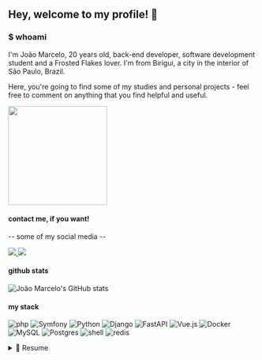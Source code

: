 ## Hey, welcome to my profile! :wave:

### $ whoami
I'm João Marcelo, 20 years old, back-end developer, software development student and a Frosted Flakes lover. 
I'm from Birigui, a city in the interior of São Paulo, Brazil.

Here, you're going to find some of my studies and personal projects - feel free to comment on anything that you find helpful and useful.

<div>
  <img src="https://media2.giphy.com/media/MT5UUV1d4CXE2A37Dg/giphy.gif?cid=ecf05e477uuuoflc7z6t6t1ilrqrhoynxhbct77955nyn7yx&rid=giphy.gif&ct=g" width="200" height="200"/>
</div>

#### contact me, if you want!

-- some of my social media --
<div>
 <a href="https://www.linkedin.com/in/joaomarcelosgomes/">
  <img src="https://img.shields.io/badge/LinkedIn-0077B5?style=for-the-badge&logo=linkedin&logoColor=white"/>
 </a>
 <a href="https://twitter.com/joaomgomes_">
  <img src="https://img.shields.io/badge/Twitter-1DA1F2?style=for-the-badge&logo=twitter&logoColor=white"/>
 </a>
</div>

#### github stats 

![João Marcelo's GitHub stats](https://github-readme-stats.vercel.app/api?username=joaomarcelogomes&show_icons=false&theme=dracula&count_private=true&hide_border=true)

#### my stack

![php](https://img.shields.io/badge/PHP-777BB4?style=for-the-badge&logo=php&logoColor=white)
![Symfony](https://img.shields.io/badge/symfony-%23000000.svg?style=for-the-badge&logo=symfony&logoColor=white)
![Python](https://img.shields.io/badge/python-3670A0?style=for-the-badge&logo=python&logoColor=ffdd54)
![Django](https://img.shields.io/badge/django-%23092E20.svg?style=for-the-badge&logo=django&logoColor=white)
![FastAPI](https://img.shields.io/badge/FastAPI-005571?style=for-the-badge&logo=fastapi)
![Vue.js](https://img.shields.io/badge/vuejs-%2335495e.svg?style=for-the-badge&logo=vuedotjs&logoColor=%234FC08D)
![Docker](https://img.shields.io/badge/docker-%230db7ed.svg?style=for-the-badge&logo=docker&logoColor=white)
![MySQL](https://img.shields.io/badge/mysql-%2300f.svg?style=for-the-badge&logo=mysql&logoColor=white)
![Postgres](https://img.shields.io/badge/postgres-%23316192.svg?style=for-the-badge&logo=postgresql&logoColor=white)
![shell](https://img.shields.io/badge/Shell_Script-121011?style=for-the-badge&logo=gnu-bash&logoColor=white)
![redis](https://img.shields.io/badge/redis-%23DD0031.svg?&style=for-the-badge&logo=redis&logoColor=white)

<details>
  <summary>📃 Resume</summary>


## Education

- 📖 **Software Engineering**\
📆 2021 - moment\
📍 <a href="https://www.unoeste.br/">**UNOESTE**</a> - Presidente Prudente, Brazil

## Experience

<img align="right" src="https://img.shields.io/badge/MySQL-005C84?style=for-the-badge&logo=mysql&logoColor=white" width="80"/>
<img align="right" src="https://img.shields.io/badge/Lumen-e74430?style=for-the-badge&logo=lumen&logoColor=dee0df" width="80"/>
<img align="right" src="https://img.shields.io/badge/PHP-777BB4?style=for-the-badge&logo=php&logoColor=white" width="64"/>

- 👨‍💻 **Back end developer**\
📆 2022 - moment\
📍 <a href="https://www.wapstore.com.br/" target="_blank">**wap.store**</a> - Birigui/SP, Brazil

</details>
